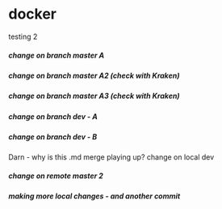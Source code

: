 # docker
testing 2
##### change on branch master A
##### change on branch master A2 (check with Kraken)
##### change on branch master A3 (check with Kraken)
##### change on branch dev - A
##### change on branch dev - B
Darn - why is this .md merge playing up?
change on local dev
##### change on remote master 2
##### making more local changes - and another commit
